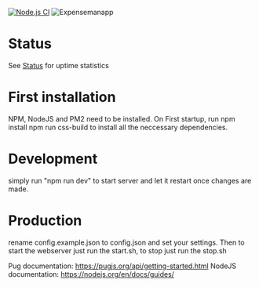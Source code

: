 [![Node.js CI](https://github.com/BlueMoonDevelopment/ExpenseMan-web/actions/workflows/node.js.yml/badge.svg?branch=main)](https://github.com/BlueMoonDevelopment/ExpenseMan-web/actions/workflows/node.js.yml) ![Expensemanapp](https://cronitor.io/badges/DKXIei/production/QInGYTUwemwAcsXVREMF7N17HC4.svg)

# Status

See [Status](https://expenseman.cronitorstatus.com/) for uptime statistics

# First installation

NPM, NodeJS and PM2 need to be installed.
On First startup, run 
npm install
npm run css-build
to install all the neccessary dependencies.

# Development

simply run "npm run dev" to start server and let it restart once changes are made.

# Production
rename config.example.json to config.json and set your settings.
Then to start the webserver just run the start.sh, to stop just run the stop.sh

Pug documentation: https://pugjs.org/api/getting-started.html
NodeJS documentation: https://nodejs.org/en/docs/guides/
